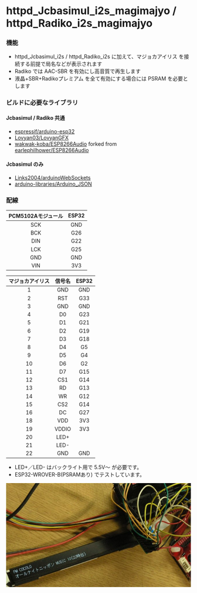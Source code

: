 # httpd_Jcbasimul_i2s_magimajyo / httpd_Radiko_i2s_magimajyo

### 機能
- httpd_Jcbasimul_i2s / httpd_Radiko_i2s に加えて、マジョカアイリス を接続する前提で局名などが表示されます
- Radiko では AAC-SBR を有効にし高音質で再生します
- 液晶+SBR+Radikoプレミアム を全て有効にする場合には PSRAM を必要とします

### ビルドに必要なライブラリ
#### Jcbasimul / Radiko 共通
- [espressif/arduino-esp32](https://github.com/espressif/arduino-esp32)
- [Lovyan03/LovyanGFX](https://github.com/lovyan03/LovyanGFX)
- [wakwak-koba/ESP8266Audio](https://github.com/wakwak-koba/ESP8266Audio) forked from [earlephilhower/ESP8266Audio](https://github.com/earlephilhower/ESP8266Audio)
#### Jcbasimul のみ
- [Links2004/arduinoWebSockets](https://github.com/Links2004/arduinoWebSockets)
- [arduino-libraries/Arduino_JSON](https://github.com/arduino-libraries/Arduino_JSON)

### 配線
|PCM5102Aモジュール|ESP32|
|:----:|:----:|
|SCK|GND|
|BCK|G26|
|DIN|G22|
|LCK|G25|
|GND|GND|
|VIN|3V3|


|マジョカアイリス|信号名|ESP32|
|:----:|:--:|:----:|
|1|GND|GND|
|2|RST|G33|
|3|GND|GND|
|4|D0|G23|
|5|D1|G21|
|6|D2|G19|
|7|D3|G18|
|8|D4|G5|
|9|D5|G4|
|10|D6|G2|
|11|D7|G15|
|12|CS1|G14|
|13|RD|G13|
|14|WR|G12|
|15|CS2|G14|
|16|DC|G27|
|18|VDD|3V3|
|19|VDDIO|3V3|
|20|LED+||
|21|LED-||
|22|GND|GND|
- LED+／LED- はバックライト用で 5.5V～ が必要です。
- ESP32-WROVER-B(PSRAMあり) でテストしています。

![image1](/docs/magimajyo.JPG)
